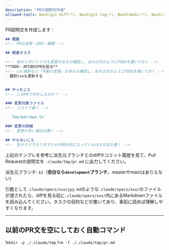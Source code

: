 ```yaml
---
description: "PRの説明文作成"
allowed-tools: Bash(git diff:*), Bash(git log:*), Bash(mkdir:*), Bash(rm -f ./.claude/tmp/pr.md), List
---
```


PR説明文を作成します：

```markdown
## 概要
<!-- PRの背景・目的・概要 -->

## 関連タスク

<!-- 他のリポジトリでも変更があるか確認し、あれば次のようにTODOを書いておく -->
**TODO: API側のPRを貼る**
<!-- csv更新など「手動の変更」があるか確認し、あれば次のようにTODOを書いておく -->
- 翻訳csvも更新する


## やったこと
<!-- このPRで何をしたのか？ -->

### 変更対象ファイル
<!-- リストで書く -->

- `foo/bar/buz.ts`

### 変更の詳細
<!-- 変更が多い場合は書く -->

## やらないこと
<!-- 別タスクでやりますとかが明示的になっていればその旨を書く -->
```

上記のテンプレを参考に派生元ブランチとのdiffやコミット履歴を見て、Pull Requestの説明文を `.claude/tmp/pr.md` に出力してください。

派生元ブランチ: `$1`（**空白なら`development`ブランチ**。masterやmainはありえない）

引数として`.claude/specs/xxx/yyy.md`のような`.claude/specs/xxx/`のファイルが渡されたら、diffを見る前に`.claude/specs/xxx/`内にあるMarkdownファイルを読み込んでください。タスクの目的などが書いてあり、事前に読めば理解しやすくなります。

---

## 以前のPR文を空にしておく自動コマンド

!`mkdir -p ./.claude/tmp`
!`rm -f ./.claude/tmp/pr.md`
